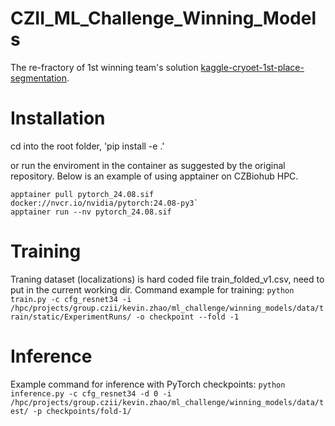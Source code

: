 # CZII_ML_Challenge_Winning_Models
The re-fractory of 1st winning team's solution [kaggle-cryoet-1st-place-segmentation](https://github.com/ChristofHenkel/kaggle-cryoet-1st-place-segmentation/tree/main).

# Installation
cd into the root folder, 'pip install -e .'

or run the enviroment in the container as suggested by the original repository. Below is an example of using apptainer on CZBiohub HPC.

```
apptainer pull pytorch_24.08.sif docker://nvcr.io/nvidia/pytorch:24.08-py3`
apptainer run --nv pytorch_24.08.sif
```


# Training 
Traning dataset (localizations) is hard coded file train_folded_v1.csv, need to put in the current working dir. Command example for training: `python train.py -c cfg_resnet34 -i /hpc/projects/group.czii/kevin.zhao/ml_challenge/winning_models/data/train/static/ExperimentRuns/ -o checkpoint --fold -1`


# Inference
Example command for inference with PyTorch checkpoints: `python inference.py -c cfg_resnet34 -d 0 -i /hpc/projects/group.czii/kevin.zhao/ml_challenge/winning_models/data/test/ -p checkpoints/fold-1/`